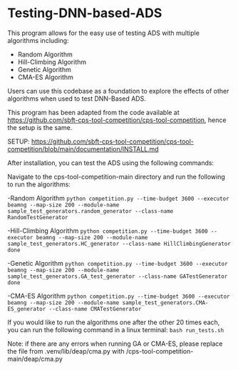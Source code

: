 # Testing-DNN-based-ADS

This program allows for the easy use of testing ADS with multiple algorithms including:
- Random Algorithm
- Hill-Climbing Algorithm
- Genetic Algorithm
- CMA-ES Algorithm

Users can use this codebase as a foundation to explore the effects of other algorithms when used to test DNN-Based ADS.

This program has been adapted from the code available at https://github.com/sbft-cps-tool-competition/cps-tool-competition, hence the setup is the same.

SETUP: https://github.com/sbft-cps-tool-competition/cps-tool-competition/blob/main/documentation/INSTALL.md

After installation, you can test the ADS using the following commands:

Navigate to the cps-tool-competition-main directory and run the following to run the algorithms:

-Random Algorithm
`python competition.py --time-budget 3600 --executor beamng --map-size 200 --module-name sample_test_generators.random_generator --class-name RandomTestGenerator`

-Hill-Climbing Algorithm
`python competition.py --time-budget 3600 --executor beamng --map-size 200 --module-name sample_test_generators.HC_generator --class-name HillClimbingGenerator
done`

-Genetic Algorithm
`python competition.py --time-budget 3600 --executor beamng --map-size 200 --module-name sample_test_generators.GA_test_generator --class-name GATestGenerator
done`

-CMA-ES Algorithm
`python competition.py --time-budget 3600 --executor beamng --map-size 200 --module-name sample_test_generators.CMA-ES_generator --class-name CMATestGenerator`


If you would like to run the algorithms one after the other 20 times each, you can run the following command in a linux terminal:
`bash run_tests.sh`


Note: if there are any errors when running GA or CMA-ES, please replace the file from .venv/lib/deap/cma.py with /cps-tool-competition-main/deap/cma.py 
